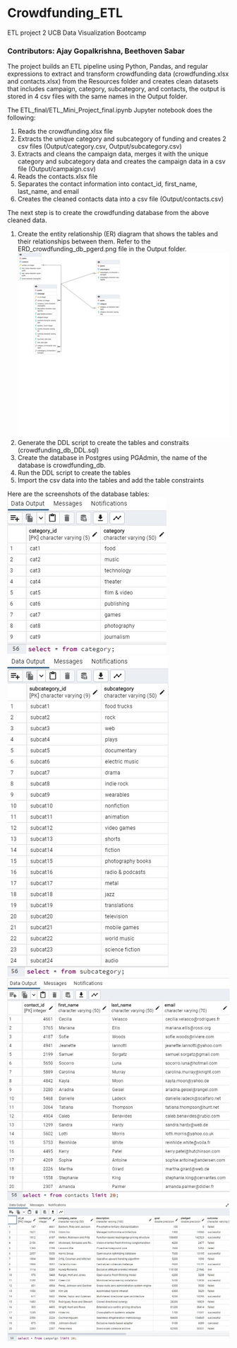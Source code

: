# Crowdfunding_ETL
ETL project 2 UCB Data Visualization Bootcamp
### Contributors: Ajay Gopalkrishna, Beethoven Sabar

The project builds an ETL pipeline using Python, Pandas, and regular expressions to extract and transform crowdfunding data (crowdfunding.xlsx and contacts.xlsx) from the Resources folder and creates clean datasets that includes campaign, category, subcategory, and contacts, the output is stored in 4 csv files with the same names in the Output folder.

The ETL_final/ETL_Mini_Project_final.ipynb Jupyter notebook does the following:
1. Reads the crowdfunding.xlsx file
2. Extracts the unique category and subcategory of funding and creates 2 csv files (Output/category.csv, Output/subcategory.csv)
3. Extracts and cleans the campaign data, merges it with the unique category and subcategory data and creates the campaign data in a csv file (Output/campaign.csv)
4. Reads the contacts.xlsx file
5. Separates the contact information into contact_id, first_name, last_name, and email
6. Creates the cleaned contacts data into a csv file (Output/contacts.csv)

The next step is to create the crowdfunding database from the above cleaned data.
1. Create the entity relationship (ER) diagram that shows the tables and their relationships between them. Refer to the ERD_crowdfunding_db_pgerd.png file in the Output folder.
![Crowdfunding ERD](https://github.com/ajoyg/Crowdfunding_ETL/blob/main/Output/ERD_crowdfunding_db.pgerd.png)
3. Generate the DDL script to create the tables and constraits (crowdfunding_db_DDL.sql)
2. Create the database in Postgres using PGAdmin, the name of the database is crowdfunding_db.  
3. Run the DDL script to create the tables
4. Import the csv data into the tables and add the table constraints

Here are the screenshots of the database tables:
![Category](https://github.com/ajoyg/Crowdfunding_ETL/blob/main/Output/crowdfunding_db.category.jpg) 
![Subcategory](https://github.com/ajoyg/Crowdfunding_ETL/blob/main/Output/crowdfunding_db.subcategory.jpg) 
![Contacts](https://github.com/ajoyg/Crowdfunding_ETL/blob/main/Output/crowdfunding_db.contacts.jpg) 
![Campaign](https://github.com/ajoyg/Crowdfunding_ETL/blob/main/Output/crowdfunding_db.campaign.jpg) 
